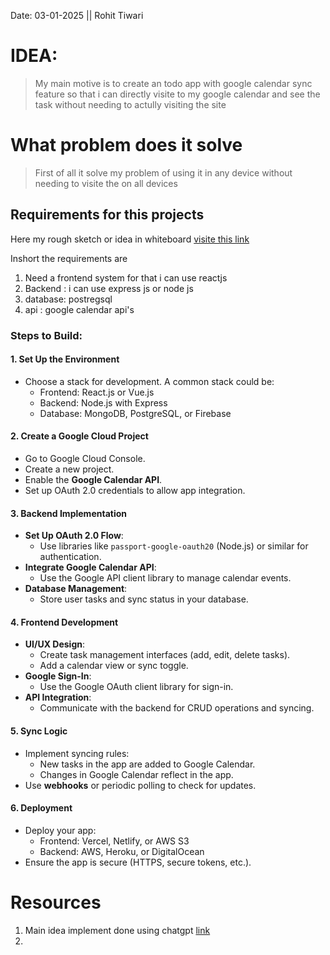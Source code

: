 Date: 03-01-2025 || Rohit Tiwari

# IDEA:

> My main motive is to create an todo app with google calendar sync feature so that i can directly visite to my google calendar and see the task without needing to actully visiting the site

# What problem does it solve

> First of all it solve my problem of using it in any device without needing to visite the on all devices

## Requirements for this projects

Here my rough sketch or idea in whiteboard [visite this link](https://miro.com/welcomeonboard/Tzd6cnNMNWFwaGpYSHJJTlZlSU1IUUFXM01IQitvczRpaGtNQnorNFRRUWt4bWNNNmF3d2VrRGRuVHJQNVZhRXhFQ2VnSU1mU0d4Q2NaMkZ2QzBJQ3BFUVVFMU1kMzdZMEkxb1RObWJBM3hZSDB4MUxaRVN2MlRrZ2w2cnBjU2YhZQ==?share_link_id=513944768133)

Inshort the requirements are 
1. Need a frontend system for that i can use reactjs
2. Backend : i can use express js or node js
3. database: postregsql
4. api : google calendar api's
### Steps to Build:

#### 1. **Set Up the Environment**

- Choose a stack for development. A common stack could be:
    - Frontend: React.js or Vue.js
    - Backend: Node.js with Express
    - Database: MongoDB, PostgreSQL, or Firebase

#### 2. **Create a Google Cloud Project**

- Go to Google Cloud Console.
- Create a new project.
- Enable the **Google Calendar API**.
- Set up OAuth 2.0 credentials to allow app integration.

#### 3. **Backend Implementation**

- **Set Up OAuth 2.0 Flow**:
    - Use libraries like `passport-google-oauth20` (Node.js) or similar for authentication.
- **Integrate Google Calendar API**:
    - Use the Google API client library to manage calendar events.
- **Database Management**:
    - Store user tasks and sync status in your database.

#### 4. **Frontend Development**

- **UI/UX Design**:
    - Create task management interfaces (add, edit, delete tasks).
    - Add a calendar view or sync toggle.
- **Google Sign-In**:
    - Use the Google OAuth client library for sign-in.
- **API Integration**:
    - Communicate with the backend for CRUD operations and syncing.

#### 5. **Sync Logic**

- Implement syncing rules:
    - New tasks in the app are added to Google Calendar.
    - Changes in Google Calendar reflect in the app.
- Use **webhooks** or periodic polling to check for updates.

#### 6. **Deployment**

- Deploy your app:
    - Frontend: Vercel, Netlify, or AWS S3
    - Backend: AWS, Heroku, or DigitalOcean
- Ensure the app is secure (HTTPS, secure tokens, etc.).




# Resources 

1. Main idea implement done using chatgpt [link](https://chatgpt.com/c/6777cb1b-9404-8012-a99f-0f0f860fd91d)
2. 